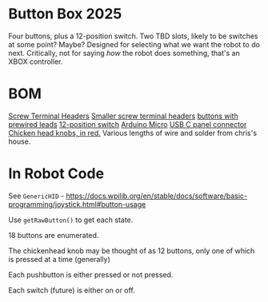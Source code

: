 # Button Box 2025

Four buttons, plus a 12-position switch. Two TBD slots, likely to be switches at some point? Maybe? Designed for selecting what we want the robot to do next. Critically, not for saying _how_ the robot does something, that's an XBOX controller.

# BOM

[Screw Terminal Headers](https://www.amazon.com/gp/product/B08B3P8BF3/ref=ppx_yo_dt_b_asin_title_o02_s00?ie=UTF8&psc=1)
[Smaller screw terminal headers](https://www.amazon.com/dp/B09F6TC7RP?ref=ppx_yo2ov_dt_b_fed_asin_title)
[buttons with prewired leads](https://www.amazon.com/dp/B083JWJPW5?ref=ppx_yo2ov_dt_b_fed_asin_title&th=1)
[12-position switch](https://www.amazon.com/dp/B07CG9RPKY?ref=ppx_yo2ov_dt_b_fed_asin_title)
[Arduino Micro](https://www.amazon.com/dp/B0D83FBYPD?ref=ppx_yo2ov_dt_b_fed_asin_title)
[USB C panel connector](https://www.amazon.com/gp/product/B09HWSFRP1/ref=ppx_yo_dt_b_asin_title_o00_s00?ie=UTF8&psc=1)
[Chicken head knobs, in red.](https://www.amazon.com/dp/B0CTK8KTCY?ref=ppx_yo2ov_dt_b_fed_asin_title&th=1)
Various lengths of wire and solder from chris's house.

# In Robot Code

See `GenericHID` - https://docs.wpilib.org/en/stable/docs/software/basic-programming/joystick.html#button-usage

Use `getRawButton()` to get each state. 

18 buttons are enumerated. 

The chickenhead knob may be thought of as 12 buttons, only one of which is pressed at a time (generally)

Each pushbutton is either pressed or not pressed.

Each switch (future) is either on or off.

